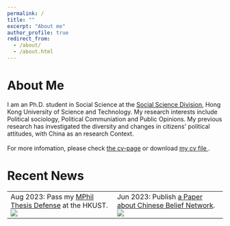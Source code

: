 ```yaml
---
permalink: /
title: ""
excerpt: "About me"
author_profile: true
redirect_from: 
  - /about/
  - /about.html
---
```


About Me
======
<p align="justify">

I am an Ph.D. student in Social Science at the <a href="https://sosc.hkust.edu.hk/">Social Science Division</a>, Hong Kong University of Science and Technology. My research interests include Political sociology, Political Communiation and Public Opinions. My previous research has investigated the diversity and changes in citizens' political attitudes, with China as an research Context.
<br>
<br>
For more infomation, please check <a href="https://wujinfeng0715.github.io/cv/">the cv-page</a> or download <a href="https://wujinfeng0715.github.io//files/CV-JinfengWu-20221206.pdf"> my cv file </a>.
<br>

</p>

Recent News
======
<html>
  <table style="margin-left:auto; margin-right:auto;">
    <tr>
      <td>
      Aug 2023: Pass my <a href="https://sosc.hkust.edu.hk/events/state-citizen-conflict-and-emergence-chinese-critical-citizens">MPhil Thesis Defense</a> at the HKUST. 
      <img src='/images/500x300.png'>
      </td>
      <td>
      Jun 2023: Publish <a href="https://chn.oversea.cnki.net/kns/defaultresult/index">a Paper about Chinese Belief Network</a>.
      <img src='/images/500x300.png'>
      </td>
    </tr>
  </table>
</html>


